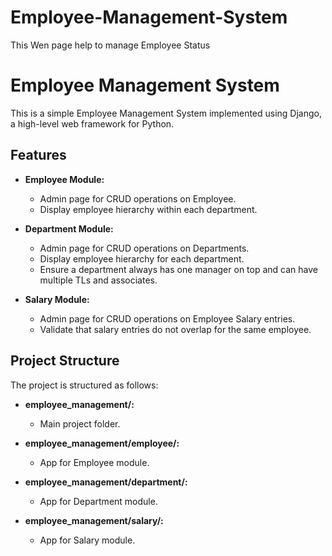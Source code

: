 # Employee-Management-System
This Wen page help to manage Employee Status
# Employee Management System

This is a simple Employee Management System implemented using Django, a high-level web framework for Python.

## Features

- **Employee Module:**
  - Admin page for CRUD operations on Employee.
  - Display employee hierarchy within each department.

- **Department Module:**
  - Admin page for CRUD operations on Departments.
  - Display employee hierarchy for each department.
  - Ensure a department always has one manager on top and can have multiple TLs and associates.

- **Salary Module:**
  - Admin page for CRUD operations on Employee Salary entries.
  - Validate that salary entries do not overlap for the same employee.

## Project Structure

The project is structured as follows:

- **employee_management/:**
  - Main project folder.

- **employee_management/employee/:**
  - App for Employee module.

- **employee_management/department/:**
  - App for Department module.

- **employee_management/salary/:**
  - App for Salary module.



